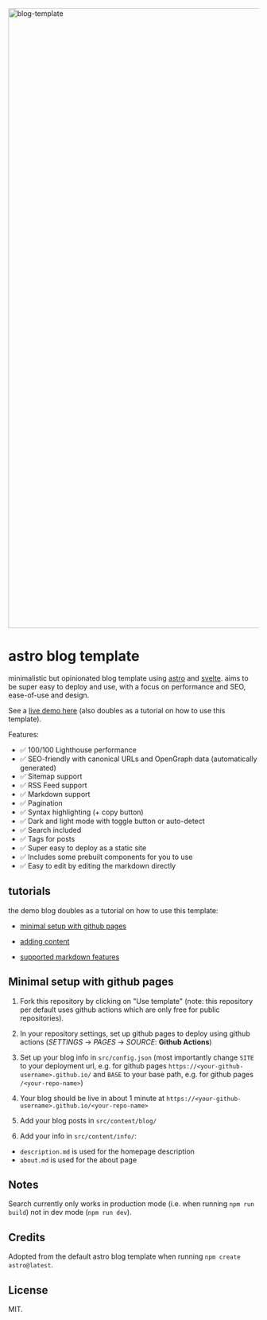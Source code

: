 <img width="1246" alt="blog-template" src="https://github.com/user-attachments/assets/98603992-139b-4e25-a6b5-6ab9af5523fb" />

# astro blog template

minimalistic but opinionated blog template using [astro](https://astro.build/) and [svelte](https://svelte.dev/). aims to be super easy to deploy and use, with a focus on performance and SEO, ease-of-use and design.

See a [live demo here](https://flo-bit.dev/blog-template/) (also doubles as a tutorial on how to use this template).

Features:

- ✅ 100/100 Lighthouse performance
- ✅ SEO-friendly with canonical URLs and OpenGraph data (automatically generated)
- ✅ Sitemap support
- ✅ RSS Feed support
- ✅ Markdown support
- ✅ Pagination
- ✅ Syntax highlighting (+ copy button)
- ✅ Dark and light mode with toggle button or auto-detect
- ✅ Search included
- ✅ Tags for posts
- ✅ Super easy to deploy as a static site
- ✅ Includes some prebuilt components for you to use
- ✅ Easy to edit by editing the markdown directly

## tutorials

the demo blog doubles as a tutorial on how to use this template:

- [minimal setup with github pages](https://flo-bit.dev/blog-template/posts/how-to-use)

- [adding content](https://flo-bit.dev/blog-template/posts/adding-content)

- [supported markdown features](https://flo-bit.dev/blog-template/posts/markdown-style-guide)

## Minimal setup with github pages

1. Fork this repository by clicking on "Use template" (note: this repository per default uses github actions which are only free for public repositories).

2. In your repository settings, set up github pages to deploy using github actions (_SETTINGS_ -> _PAGES_ -> _SOURCE_: **Github Actions**)

3. Set up your blog info in `src/config.json` (most importantly change `SITE` to your deployment url, e.g. for github pages `https://<your-github-username>.github.io/` and `BASE` to your base path, e.g. for github pages `/<your-repo-name>`)

4. Your blog should be live in about 1 minute at `https://<your-github-username>.github.io/<your-repo-name>`

5. Add your blog posts in `src/content/blog/`

6. Add your info in `src/content/info/`:

- `description.md` is used for the homepage description
- `about.md` is used for the about page

## Notes

Search currently only works in production mode (i.e. when running `npm run build`) not in dev mode (`npm run dev`).

## Credits

Adopted from the default astro blog template when running `npm create astro@latest`.

## License

MIT.
